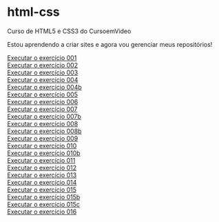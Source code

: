 # html-css
 Curso de HTML5 e CSS3 do CursoemVideo

Estou aprendendo a criar sites e agora vou gerenciar meus repositórios!

<a href="https://joaobrunobatista.github.io/html-css/exercicios/ex001/index.html">Executar o exercício 001</a> <br>
<a href="https://joaobrunobatista.github.io/html-css/exercicios/ex002/index.html">Executar o exercício 002</a> <br>
<a href="https://joaobrunobatista.github.io/html-css/exercicios/ex003/index.html">Executar o exercício 003</a> <br>
<a href="https://joaobrunobatista.github.io/html-css/exercicios/ex004/index.html">Executar o exercício 004</a> <br>
<a href="https://joaobrunobatista.github.io/html-css/exercicios/ex004/html.ico">Executar o exercício 004b</a> <br>
<a href="https://joaobrunobatista.github.io/html-css/exercicios/ex005/index.html">Executar o exercício 005</a> <br>
<a href="https://joaobrunobatista.github.io/html-css/exercicios/ex006/index.html">Executar o exercício 006</a> <br>
<a href="https://joaobrunobatista.github.io/html-css/exercicios/ex007/html4.html">Executar o exercício 007</a> <br>
<a href="https://joaobrunobatista.github.io/html-css/exercicios/ex002/html5.html">Executar o exercício 007b</a> <br>
<a href="https://joaobrunobatista.github.io/html-css/exercicios/ex008/index.html">Executar o exercício 008</a> <br>
<a href="https://joaobrunobatista.github.io/html-css/exercicios/ex008b/index.html">Executar o exercício 008b</a> <br>
<a href="https://joaobrunobatista.github.io/html-css/exercicios/ex009/index.html">Executar o exercício 009</a> <br>
<a href="https://joaobrunobatista.github.io/html-css/exercicios/ex010/index.html">Executar o exercício 010</a> <br>
<a href="https://joaobrunobatista.github.io/html-css/exercicios/ex010/pag002.html">Executar o exercício 010b</a> <br>
<a href="https://joaobrunobatista.github.io/html-css/exercicios/ex011/index.html">Executar o exercício 011</a> <br>
<a href="https://joaobrunobatista.github.io/html-css/exercicios/ex012/index.html">Executar o exercício 012</a> <br>
<a href="https://joaobrunobatista.github.io/html-css/exercicios/ex013/index.html">Executar o exercício 013</a> <br>
<a href="https://joaobrunobatista.github.io/html-css/exercicios/ex014/index.html">Executar o exercício 014</a> <br>
<a href="https://joaobrunobatista.github.io/html-css/exercicios/ex015/index.html">Executar o exercício 015</a> <br>
<a href="https://joaobrunobatista.github.io/html-css/exercicios/ex015/pagina02.html">Executar o exercício 015b</a> <br>
<a href="https://joaobrunobatista.github.io/html-css/exercicios/ex015/style.css">Executar o exercício 015c</a> <br>
<a href="https://joaobrunobatista.github.io/html-css/exercicios/ex016/">Executar o exercício 016</a> <br>